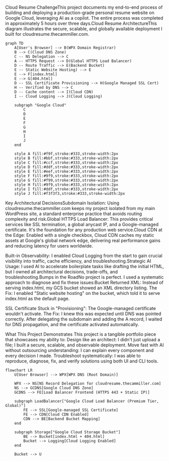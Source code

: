 Cloud Resume ChallengeThis project documents my end-to-end process of building and deploying a production-grade personal resume website on Google Cloud, leveraging AI as a copilot. The entire process was completed in approximately 5 hours over three days.Cloud Resume ArchitectureThis diagram illustrates the secure, scalable, and globally available deployment I built for cloudresume.thecammiller.com.

```mermaid
graph TD
    A[User's Browser] --> B(WPX Domain Registrar)
    B --> C(Cloud DNS Zone)
    C -- NS Delegation --> C
    A -- HTTPS Request --> D(Global HTTPS Load Balancer)
    D -- Route Traffic --> E(Backend Bucket)
    E -- Static Website Hosting) --> E
    E --> F[index.html]
    E --> G[404.html]
    D -- SSL Certificate Provisioning --> H(Google Managed SSL Cert)
    H -- Verified by DNS --> C
    D -- Cache content --> I(Cloud CDN)
    I -- Cloud Logging --> J(Cloud Logging)

    subgraph "Google Cloud"
        C
        D
        E
        F
        G
        H
        I
        J
    end

    style A fill:#f9f,stroke:#333,stroke-width:2px
    style B fill:#bbf,stroke:#333,stroke-width:2px
    style C fill:#ccf,stroke:#333,stroke-width:2px
    style D fill:#ddf,stroke:#333,stroke-width:2px
    style E fill:#eef,stroke:#333,stroke-width:2px
    style F fill:#9f9,stroke:#333,stroke-width:2px
    style G fill:#f99,stroke:#333,stroke-width:2px
    style H fill:#9f9,stroke:#333,stroke-width:2px
    style I fill:#ddf,stroke:#333,stroke-width:2px
    style J fill:#f3f3f3,stroke:#333,stroke-width:2px
```
Key Architectural DecisionsSubdomain Isolation: 
Using cloudresume.thecammiller.com keeps my project isolated from my main WordPress site, a standard enterprise practice that avoids routing complexity and risk.Global HTTPS Load Balancer: This provides critical services like SSL termination, a global anycast IP, and a Google-managed certificate. It's the foundation for any production web service.Cloud CDN at the Edge: Enabled with a single checkbox, Cloud CDN caches my static assets at Google's global network edge, delivering real performance gains and reducing latency for users worldwide.

Built-in Observability: I enabled Cloud Logging from the start to gain crucial visibility into traffic, cache efficiency, and troubleshooting.Strategic AI Usage: I used AI to accelerate boilerplate tasks like drafting the initial HTML, but I owned all architectural decisions, trade-offs, and troubleshooting.Bumps in the RoadNo project is perfect. I used a systematic approach to diagnose and fix these issues:Bucket Returned XML: Instead of serving index.html, my GCS bucket showed an XML directory listing. The Fix: I enabled "Static website hosting" on the bucket, which told it to serve index.html as the default page.

SSL Certificate Stuck in "Provisioning": The Google-managed certificate wouldn't activate. The Fix: I knew this was expected until DNS was pointed correctly. After delegating the subdomain and adding the A record, I waited for DNS propagation, and the certificate activated automatically.

What This Project Demonstrates
This project is a tangible portfolio piece that showcases my ability to:
Design like an architect: I didn't just upload a file; I built a secure, scalable, and observable deployment.
Move fast with AI without outsourcing understanding: I can explain every component and every decision I made.
Troubleshoot systematically: I was able to reproduce, diagnose, fix, and verify solutions using both UI and CLI tools.

```mermaid
flowchart LR
    U[User Browser] --> WPX[WPX DNS (Root Domain)]

    WPX --> NS[NS Record Delegation for cloudresume.thecammiller.com]
    NS --> GCDNS[Google Cloud DNS Zone]
    GCDNS --> FE[Load Balancer Frontend (HTTPS 443 + Static IP)]

    subgraph LoadBalancer["Google Cloud Load Balancer (Premium Tier, Global)"]
        FE --> SSL[Google-managed SSL Certificate]
        FE --> CDN[Cloud CDN Enabled]
        CDN --> BE[Backend Bucket Mapping]
    end

    subgraph Storage["Google Cloud Storage Bucket"]
        BE --> Bucket[index.html + 404.html]
        Bucket --> Logging[Cloud Logging Enabled]
    end

    Bucket --> U
```
